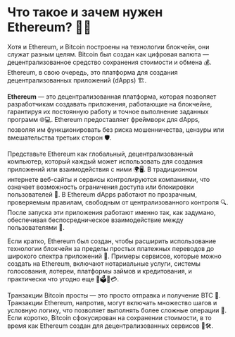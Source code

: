 # Что такое и зачем нужен Ethereum? 🤔💡

Хотя и Ethereum, и Bitcoin построены на технологии блокчейн, они служат разным целям. Bitcoin был создан как цифровая валюта — децентрализованное средство сохранения стоимости и обмена 💰. Ethereum, в свою очередь, это платформа для создания децентрализованных приложений (dApps) 🏗️.

**Ethereum** — это децентрализованная платформа, которая позволяет разработчикам создавать приложения, работающие на блокчейне, гарантируя их постоянную работу и точное выполнение заданных программ 🌐💻. Ethereum предоставляет фреймворк для dApps, позволяя им функционировать без риска мошенничества, цензуры или вмешательства третьих сторон 🛡️.

Представьте Ethereum как глобальный, децентрализованный компьютер, который каждый может использовать для создания приложений или взаимодействия с ними 🌍🖥️. В традиционном интернете веб-сайты и сервисы контролируются компаниями, что означает возможность ограничения доступа или блокировки пользователей 🚫. В Ethereum dApps работают по прозрачным, проверяемым правилам, свободным от централизованного контроля 🔍. После запуска эти приложения работают именно так, как задумано, обеспечивая беспосредническое взаимодействие между пользователями 🤝.

Если кратко, Ethereum был создан, чтобы расширить использование технологии блокчейн за пределы простых платежных переводов до широкого спектра приложений 🚀. Примеры сервисов, которые можно создать на Ethereum, включают нотариальные услуги, системы голосования, лотереи, платформы займов и кредитования, и практически что угодно еще 📄🗳️🎰💳.

Транзакции Bitcoin просты — это просто отправка и получение BTC 🔄. Транзакции Ethereum, напротив, могут включать множество шагов и условную логику, что позволяет выполнять более сложные операции 🧩. Если коротко, Bitcoin сфокусирован на сохранении стоимости, в то время как Ethereum создан для децентрализованных сервисов 🏦🛠️.